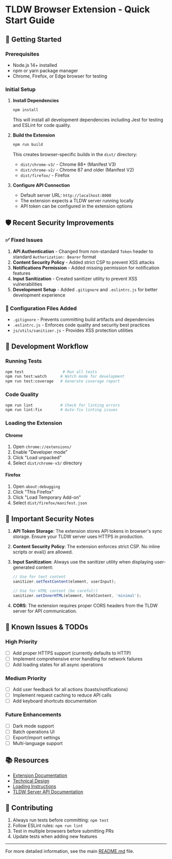 # TLDW Browser Extension - Quick Start Guide

## 🚀 Getting Started

### Prerequisites
- Node.js 14+ installed
- npm or yarn package manager
- Chrome, Firefox, or Edge browser for testing

### Initial Setup

1. **Install Dependencies**
   ```bash
   npm install
   ```
   This will install all development dependencies including Jest for testing and ESLint for code quality.

2. **Build the Extension**
   ```bash
   npm run build
   ```
   This creates browser-specific builds in the `dist/` directory:
   - `dist/chrome-v3/` - Chrome 88+ (Manifest V3)
   - `dist/chrome-v2/` - Chrome 87 and older (Manifest V2)
   - `dist/firefox/` - Firefox

3. **Configure API Connection**
   - Default server URL: `http://localhost:8000`
   - The extension expects a TLDW server running locally
   - API token can be configured in the extension options

## 🛡️ Recent Security Improvements

### ✅ Fixed Issues
1. **API Authentication** - Changed from non-standard `Token` header to standard `Authorization: Bearer` format
2. **Content Security Policy** - Added strict CSP to prevent XSS attacks
3. **Notifications Permission** - Added missing permission for notification features
4. **Input Sanitization** - Created sanitizer utility to prevent XSS vulnerabilities
5. **Development Setup** - Added `.gitignore` and `.eslintrc.js` for better development experience

### 🔧 Configuration Files Added
- `.gitignore` - Prevents committing build artifacts and dependencies
- `.eslintrc.js` - Enforces code quality and security best practices
- `js/utils/sanitizer.js` - Provides XSS protection utilities

## 📝 Development Workflow

### Running Tests
```bash
npm test                 # Run all tests
npm run test:watch      # Watch mode for development
npm run test:coverage   # Generate coverage report
```

### Code Quality
```bash
npm run lint            # Check for linting errors
npm run lint:fix        # Auto-fix linting issues
```

### Loading the Extension

#### Chrome
1. Open `chrome://extensions/`
2. Enable "Developer mode"
3. Click "Load unpacked"
4. Select `dist/chrome-v3/` directory

#### Firefox
1. Open `about:debugging`
2. Click "This Firefox"
3. Click "Load Temporary Add-on"
4. Select `dist/firefox/manifest.json`

## 🚨 Important Security Notes

1. **API Token Storage**: The extension stores API tokens in browser's sync storage. Ensure your TLDW server uses HTTPS in production.

2. **Content Security Policy**: The extension enforces strict CSP. No inline scripts or eval() are allowed.

3. **Input Sanitization**: Always use the sanitizer utility when displaying user-generated content:
   ```javascript
   // Use for text content
   sanitizer.setTextContent(element, userInput);
   
   // Use for HTML content (be careful!)
   sanitizer.setInnerHTML(element, htmlContent, 'minimal');
   ```

4. **CORS**: The extension requires proper CORS headers from the TLDW server for API communication.

## 🐛 Known Issues & TODOs

### High Priority
- [ ] Add proper HTTPS support (currently defaults to HTTP)
- [ ] Implement comprehensive error handling for network failures
- [ ] Add loading states for all async operations

### Medium Priority
- [ ] Add user feedback for all actions (toasts/notifications)
- [ ] Implement request caching to reduce API calls
- [ ] Add keyboard shortcuts documentation

### Future Enhancements
- [ ] Dark mode support
- [ ] Batch operations UI
- [ ] Export/import settings
- [ ] Multi-language support

## 📚 Resources

- [Extension Documentation](README.md)
- [Technical Design](Browser-Plugin-Design.md)
- [Loading Instructions](load-extension.md)
- [TLDW Server API Documentation](https://github.com/tldw/server)

## 🤝 Contributing

1. Always run tests before committing: `npm test`
2. Follow ESLint rules: `npm run lint`
3. Test in multiple browsers before submitting PRs
4. Update tests when adding new features

---

For more detailed information, see the main [README.md](README.md) file.